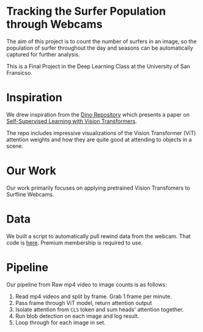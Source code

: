 # Tracking the Surfer Population through Webcams

The aim of this project is to count the number of surfers in an image, so the population of surfer throughout the day and seasons can be automatically captured for further analysis.

This is a Final Project in the Deep Learning Class at the University of San Fransicso.

# Inspiration

We drew inspiration from the [Dino Repository](https://github.com/facebookresearch/dino) which presents a paper on [Self-Supervised Learning with Vision Transformers](https://arxiv.org/abs/2104.14294).

The repo includes impressive visualizations of the Vision Transformer (ViT) attention weights and how they are quite good at attending to objects in a scene.  

# Our Work

Our work primarily focuses on applying pretrained Vision Transfomers to Surfline Webcams.

# Data

We built a script to automatically pull rewind data from the webcam.  That code is [here](https://gist.github.com/tukavic/da2238ed28eeb00b97d9acecf29c2076). Premium membership is required to use.


# Pipeline

Our pipeline from Raw mp4 video to image counts is as follows:

1. Read mp4 videos and split by frame. Grab 1 frame per minute.
2. Pass frame through ViT model, return attention output
3. Isolate attention from `CLS` token and sum heads' attention together.
4. Run blob detection on each image and log result.
5. Loop through for each image in set.
